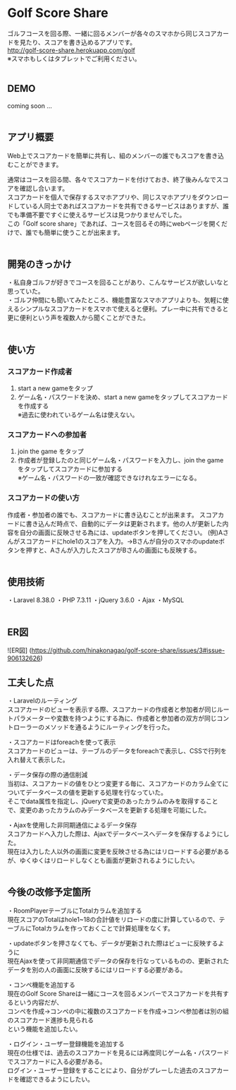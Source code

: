 # Golf Score Share
ゴルフコースを回る際、一緒に回るメンバーが各々のスマホから同じスコアカードを見たり、スコアを書き込めるアプリです。<br>
http://golf-score-share.herokuapp.com/golf <br>
※スマホもしくはタブレットでご利用ください。
<br><br>  

## DEMO
coming soon ...
<br><br>
    

## アプリ概要
Web上でスコアカードを簡単に共有し、組のメンバーの誰でもスコアを書き込むことができます。

通常はコースを回る間、各々でスコアカードを付けておき、終了後みんなでスコアを確認し合います。  
スコアカードを個人で保存するスマホアプリや、同じスマホアプリをダウンロードしている人同士であればスコアカードを共有できるサービスはありますが、誰でも準備不要ですぐに使えるサービスは見つかりませんでした。  
この「Golf score share」であれば、コースを回るその時にwebページを開くだけで、誰でも簡単に使うことが出来ます。
<br><br>

## 開発のきっかけ
・私自身ゴルフが好きでコースを回ることがあり、こんなサービスが欲しいなと思っていた。  
・ゴルフ仲間にも聞いてみたところ、機能豊富なスマホアプリよりも、気軽に使えるシンプルなスコアカードをスマホで使えると便利。プレー中に共有できると更に便利という声を複数人から聞くことができた。
<br><br>

## 使い方
### スコアカード作成者
1. start a new gameをタップ
2. ゲーム名・パスワードを決め、start a new gameをタップしてスコアカードを作成する<br>
※過去に使われているゲーム名は使えない。


### スコアカードへの参加者
1. join the game をタップ
2. 作成者が登録したのと同じゲーム名・パスワードを入力し、join the gameをタップしてスコアカードに参加する<br>
※ゲーム名・パスワードの一致が確認できなけれなエラーになる。


### スコアカードの使い方
作成者・参加者の誰でも、スコアカードに書き込むことが出来ます。
スコアカードに書き込んだ時点で、自動的にデータは更新されます。他の人が更新した内容を自分の画面に反映させる為には、updateボタンを押してください。
(例)Aさんがスコアカードにhole1のスコアを入力。→Bさんが自分のスマホのupdateボタンを押すと、Aさんが入力したスコアがBさんの画面にも反映する。
<br><br>

## 使用技術
・Laravel 8.38.0 
・PHP 7.3.11
・jQuery 3.6.0
・Ajax
・MySQL
<br><br>  

## ER図
![ER図]
(https://github.com/hinakonagao/golf-score-share/issues/3#issue-906132626)

## 工夫した点
・Laravelのルーティング<br>
スコアカードのビューを表示する際、スコアカードの作成者と参加者が同じルートパラメーターや変数を持つようにする為に、作成者と参加者の双方が同じコントローラーのメソッドを通るようにルーティングを行った。

・スコアカードはforeachを使って表示<br>
スコアカードのビューは、テーブルのデータをforeachで表示し、CSSで行列を入れ替えて表示した。

・データ保存の際の通信削減<br>
当初は、スコアカードの値をひとつ変更する毎に、スコアカードのカラム全てについてデータベースの値を更新する処理を行なっていた。<br>
そこでdata属性を指定し、jQueryで変更のあったカラムのみを取得することで、変更のあったカラムのみデータベースを更新する処理を可能にした。

・Ajaxを使用した非同期通信によるデータ保存<br>
スコアカードへ入力した際は、Ajaxでデータベースへデータを保存するようにした。<br>
現在は入力した人以外の画面に変更を反映させる為にはリロードする必要があるが、ゆくゆくはリロードしなくとも画面が更新されるようにしたい。
<br><br>

## 今後の改修予定箇所
・RoomPlayerテーブルにTotalカラムを追加する<br>
現在スコアのTotalはhole1~18の合計値をリロードの度に計算しているので、テーブルにTotalカラムを作っておくことで計算処理をなくす。

・updateボタンを押さなくても、データが更新された際はビューに反映するように<br>
現在Ajaxを使って非同期通信でデータの保存を行なっているものの、更新されたデータを別の人の画面に反映するにはリロードする必要がある。

・コンペ機能を追加する<br>
現在のGolf Score Shareは一緒にコースを回るメンバーでスコアカードを共有するという内容だが、<br>
コンペを作成→コンペの中に複数のスコアカードを作成→コンペ参加者は別の組のスコアカード進捗も見られる<br>
という機能を追加したい。

・ログイン・ユーザー登録機能を追加する<br>
現在の仕様では、過去のスコアカードを見るには再度同じゲーム名・パスワードでスコアカードに入る必要がある。<br>
ログイン・ユーザー登録をすることにより、自分がプレーした過去のスコアカードを確認できるようにしたい。
